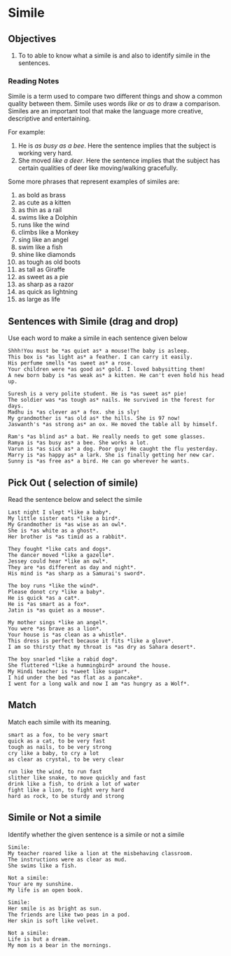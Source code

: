 # Simile

## Objectives
1. To to able to know what a simile is and also to identify simile in the sentences.

### Reading Notes
Simile is a term used to compare two different things and show a common quality between them. Simile uses words *like* or *as* to draw a comparison. Similes are an important tool that make the language more creative, descriptive and entertaining. 

For example: 
1. He is *as busy as a bee*. Here the sentence implies that the subject is working very hard. 
2. She moved *like a deer*. Here the sentence implies that the subject has certain qualities of deer like moving/walking gracefully.

Some more phrases that represent examples of similes are:
1. as bold as brass
2. as cute as a kitten
3. as thin as a rail
4. swims like a Dolphin
5. runs like the wind
6. climbs like a Monkey
7. sing like an angel
8. swim like a fish
9. shine like diamonds
10. as tough as old boots
11. as tall as Giraffe
12. as sweet as a pie
13. as sharp as a razor
14. as quick as lightning
15. as large as life

 ## Sentences with Simile (drag and drop)
 
 Use each word to make a simile in each sentence given below
 
 ```
 Shhh!You must be *as quiet as* a mouse!The baby is asleep. 
 This box is *as light as* a feather. I can carry it easily.
 His perfume smells *as sweet as* a rose.
 Your children were *as good as* gold. I loved babysitting them!
 A new born baby is *as weak as* a kitten. He can't even hold his head up. 
 ```
 
 ```
 Suresh is a very polite student. He is *as sweet as* pie!
 The soldier was *as tough as* nails. He survived in the forest for days.
 Madhu is *as clever as* a fox. she is sly!
 My grandmother is *as old as* the hills. She is 97 now!
 Jaswanth's *as strong as* an ox. He moved the table all by himself.
 ```
 
 ```
 Ram's *as blind as* a bat. He really needs to get some glasses.
 Ramya is *as busy as* a bee. She works a lot.
 Varun is *as sick as* a dog. Poor guy! He caught the flu yesterday.
 Marry is *as happy as* a lark. She is finally getting her new car. 
 Sunny is *as free as* a bird. He can go wherever he wants.
 ```
 
 ## Pick Out ( selection of simile)
 
 Read the sentence below and select the simile
 
 ```
 Last night I slept *like a baby*.
 My little sister eats *like a bird*.
 My Grandmother is *as wise as an owl*.
 She is *as white as a ghost*.
 Her brother is *as timid as a rabbit*.
 ```
 
 ```
 They fought *like cats and dogs*.
 The dancer moved *like a gazelle*.
 Jessey could hear *like an owl*.
 They are *as different as day and night*.
 His mind is *as sharp as a Samurai's sword*.
 ```
 
 ```
 The boy runs *like the wind*.
 Please donot cry *like a baby*.
 He is quick *as a cat*.
 He is *as smart as a fox*.
 Jatin is *as quiet as a mouse*.
 ```
 
 ```
 My mother sings *like an angel*.
 You were *as brave as a lion*.
 Your house is *as clean as a whistle*.
 This dress is perfect because it fits *like a glove*.
 I am so thirsty that my throat is *as dry as Sahara desert*.
 ```
 
 ```
 The boy snarled *like a rabid dog*.
 She fluttered *like a hummingbird* around the house.
 My Hindi teacher is *sweet like sugar*.
 I hid under the bed *as flat as a pancake*.
 I went for a long walk and now I am *as hungry as a Wolf*.
 ```
 
 ## Match 
 
 Match each simile with its meaning.
 
 ```
 smart as a fox, to be very smart
 quick as a cat, to be very fast
 tough as nails, to be very strong
 cry like a baby, to cry a lot
 as clear as crystal, to be very clear
 ```
 
 ```
 run like the wind, to run fast
 slither like snake, to move quickly and fast
 drink like a fish, to drink a lot of water
 fight like a lion, to fight very hard
 hard as rock, to be sturdy and strong
 ```
 
 ## Simile or Not a simile
 
 Identify whether the given sentence is a simile or not a simile
 
 ```
 Simile:
 My teacher roared like a lion at the misbehaving classroom.
 The instructions were as clear as mud.
 She swims like a fish.
 
 Not a simile:
 Your are my sunshine.
 My life is an open book.
 ```
 
 ```
 Simile:
 Her smile is as bright as sun.
 The friends are like two peas in a pod.
 Her skin is soft like velvet.
 
 Not a simile:
 Life is but a dream.
 My mom is a bear in the mornings.
 ```
 
 
 
 

 
 
 
 
 
 
